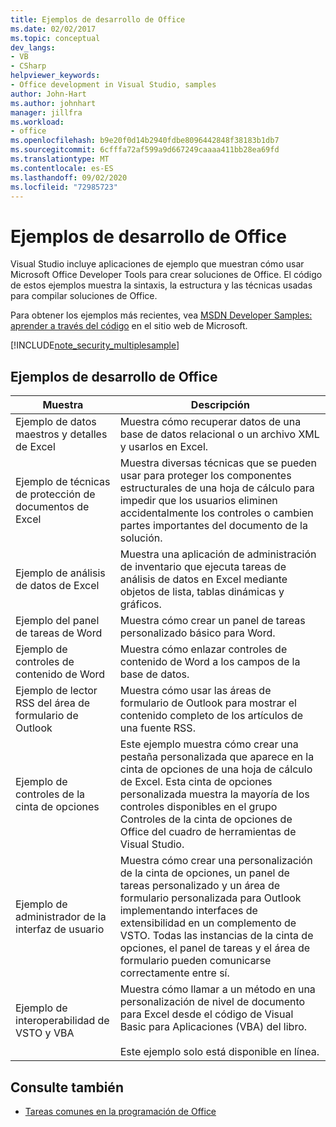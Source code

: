 ```yaml
---
title: Ejemplos de desarrollo de Office
ms.date: 02/02/2017
ms.topic: conceptual
dev_langs:
- VB
- CSharp
helpviewer_keywords:
- Office development in Visual Studio, samples
author: John-Hart
ms.author: johnhart
manager: jillfra
ms.workload:
- office
ms.openlocfilehash: b9e20f0d14b2940fdbe8096442848f38183b1db7
ms.sourcegitcommit: 6cfffa72af599a9d667249caaaa411bb28ea69fd
ms.translationtype: MT
ms.contentlocale: es-ES
ms.lasthandoff: 09/02/2020
ms.locfileid: "72985723"
---
```

# <a name="office-development-samples"></a>Ejemplos de desarrollo de Office
  Visual Studio incluye aplicaciones de ejemplo que muestran cómo usar Microsoft Office Developer Tools para crear soluciones de Office. El código de estos ejemplos muestra la sintaxis, la estructura y las técnicas usadas para compilar soluciones de Office.

 Para obtener los ejemplos más recientes, vea [MSDN Developer Samples: aprender a través del código](https://code.msdn.microsoft.com/site/search?query=vsto&f%5B1%5D.Value=vsto&f%5B1%5D.Type=SearchText&f%5B0%5D.Value=11.0&f%5B0%5D.Type=VisualStudioVersion&f%5B0%5D.Text=Visual%20Studio%2011&ac=8) en el sitio web de Microsoft.

 [!INCLUDE[note_security_multiplesample](../vsto/includes/note-security-multiplesample-md.md)]

## <a name="office-development-samples"></a>Ejemplos de desarrollo de Office

|Muestra|Descripción|
|------------|-----------------|
|Ejemplo de datos maestros y detalles de Excel|Muestra cómo recuperar datos de una base de datos relacional o un archivo XML y usarlos en Excel.|
|Ejemplo de técnicas de protección de documentos de Excel|Muestra diversas técnicas que se pueden usar para proteger los componentes estructurales de una hoja de cálculo para impedir que los usuarios eliminen accidentalmente los controles o cambien partes importantes del documento de la solución.|
|Ejemplo de análisis de datos de Excel|Muestra una aplicación de administración de inventario que ejecuta tareas de análisis de datos en Excel mediante objetos de lista, tablas dinámicas y gráficos.|
|Ejemplo del panel de tareas de Word|Muestra cómo crear un panel de tareas personalizado básico para Word.|
|Ejemplo de controles de contenido de Word|Muestra cómo enlazar controles de contenido de Word a los campos de la base de datos.|
|Ejemplo de lector RSS del área de formulario de Outlook|Muestra cómo usar las áreas de formulario de Outlook para mostrar el contenido completo de los artículos de una fuente RSS.|
|Ejemplo de controles de la cinta de opciones|Este ejemplo muestra cómo crear una pestaña personalizada que aparece en la cinta de opciones de una hoja de cálculo de Excel. Esta cinta de opciones personalizada muestra la mayoría de los controles disponibles en el grupo Controles de la cinta de opciones de Office del cuadro de herramientas de Visual Studio.|
|Ejemplo de administrador de la interfaz de usuario|Muestra cómo crear una personalización de la cinta de opciones, un panel de tareas personalizado y un área de formulario personalizada para Outlook implementando interfaces de extensibilidad en un complemento de VSTO. Todas las instancias de la cinta de opciones, el panel de tareas y el área de formulario pueden comunicarse correctamente entre sí.|
|Ejemplo de interoperabilidad de VSTO y VBA|Muestra cómo llamar a un método en una personalización de nivel de documento para Excel desde el código de Visual Basic para Aplicaciones (VBA) del libro.<br /><br /> Este ejemplo solo está disponible en línea.|

## <a name="see-also"></a>Consulte también
- [Tareas comunes en la programación de Office](../vsto/common-tasks-in-office-programming.md)
